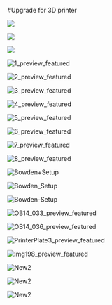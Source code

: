 #Upgrade for 3D printer

![](OB14_040_preview_featured.jpg)

![](OBX_004_preview_featured.jpg)

![](OBX_006_preview_featured.jpg)

![1_preview_featured](1_preview_featured.jpg)

![2_preview_featured](2_preview_featured.jpg)

![3_preview_featured](3_preview_featured.jpg)

![4_preview_featured](4_preview_featured.jpg)

![5_preview_featured](5_preview_featured.jpg)

![6_preview_featured](6_preview_featured.jpg)

![7_preview_featured](7_preview_featured.jpg)

![8_preview_featured](8_preview_featured.jpg)

![Bowden+Setup](BowdenSetup_011_1280x768_preview_featured.jpg)

![Bowden_Setup](BowdenSetup_014_1280x768_preview_featured.jpg)

![Bowden-Setup](BowdenSetup_018_1280x768_preview_featured.jpg)

![OB14_033_preview_featured](img198_preview_featured.jpg)

![OB14_036_preview_featured](06-New-Z-Endstop-Issue_display_large_preview_featured.jpg)


![PrinterPlate3_preview_featured](PrinterPlate3_preview_featured.jpg)

![img198_preview_featured](img198_preview_featured.jpg)

![New2](02-New-Raised-Z-Vertex_display_large_preview_featured.jpg)

![New2](06-New-Z-Endstop-Issue_display_large_preview_featured.jpg)

![New2](DSCF3467m_display_large_preview_featured.jpg)






